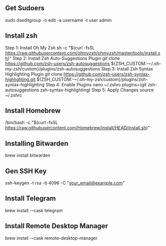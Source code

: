 ## Get Sudoers 
sudo dseditgroup -o edit -a username -t user admin

## Install zsh
Step 1: Install Oh My Zsh
sh -c "$(curl -fsSL https://raw.githubusercontent.com/ohmyzsh/ohmyzsh/master/tools/install.sh)"
Step 2: Install Zsh Auto-Suggestions Plugin
git clone https://github.com/zsh-users/zsh-autosuggestions ${ZSH_CUSTOM:-~/.oh-my-zsh/custom}/plugins/zsh-autosuggestions
Step 3: Install Zsh Syntax Highlighting Plugin
git clone https://github.com/zsh-users/zsh-syntax-highlighting.git ${ZSH_CUSTOM:-~/.oh-my-zsh/custom}/plugins/zsh-syntax-highlighting
Step 4: Enable Plugins
nano ~/.zshrc
plugins=(git zsh-autosuggestions zsh-syntax-highlighting)
Step 5: Apply Changes
source ~/.zshrc


## Install Homebrew
/bin/bash -c "$(curl -fsSL https://raw.githubusercontent.com/Homebrew/install/HEAD/install.sh)"

## Installing Bitwarden
brew install bitwarden

## Gen SSH Key
ssh-keygen -t rsa -b 4096 -C "your_email@example.com"

## Install Telegram
brew install --cask telegram

## Install Remote Desktop Manager
brew install --cask remote-desktop-manager
